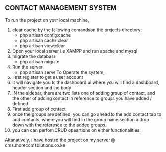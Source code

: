 ## CONTACT MANAGEMENT SYSTEM

To run the project on your local machine,
1. clear cache by the following comandson the projects directory;
   - php artisan config:cache
   - php artisan cache:clear
   - php artisan view:clear
2. Open your local server i.e XAMPP and run apache and mysql
3. migrate the database
   - php artisan migrate
4. Run the server
   - php artisan serve
To Operate the system,
1. First register to get a user account
2. it will navigate you to the dashboard ui where you will find a dashboard, header section and the body
3. IN the sidebar, there are two lists one of adding group of contact, and the other of adding contact in reference to groups you have added / defined
4. First add group of contact
5. once the groups are defined, you can go ahead to the add contact tab to add contacts, where you will find in the group name section a drop down with the reference to the added groups.
6. you can can perfom CRUD opeartions on either functionalities.

Altanatively, i have hosted the project on my server @ cms.morecomsolutions.co.ke
